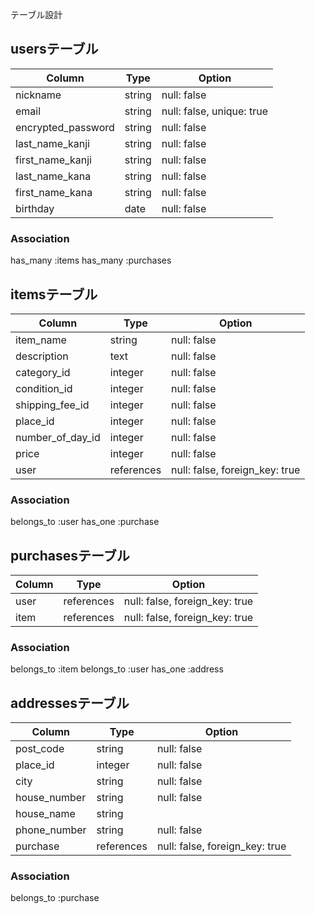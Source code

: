 テーブル設計

## usersテーブル

| Column             | Type    | Option                     |
| ------------------ | --------| -------------------------- |
| nickname           | string  | null: false                |
| email              | string  | null: false, unique: true  |
| encrypted_password | string  | null: false                |
| last_name_kanji    | string  | null: false                |
| first_name_kanji   | string  | null: false                |
| last_name_kana     | string  | null: false                |
| first_name_kana    | string  | null: false                |
| birthday           | date    | null: false                |


### Association
has_many :items
has_many :purchases


## itemsテーブル

| Column             | Type       | Option                         |
| ------------------ | ---------- | ------------------------------ |
| item_name          | string     | null: false                    |
| description        | text       | null: false                    |
| category_id        | integer    | null: false                    |
| condition_id       | integer    | null: false                    |
| shipping_fee_id    | integer    | null: false                    |
| place_id           | integer    | null: false                    |
| number_of_day_id   | integer    | null: false                    |
| price              | integer    | null: false                    |
| user               | references | null: false, foreign_key: true |

### Association
belongs_to :user
has_one :purchase


##  purchasesテーブル
| Column             | Type       | Option                         |
| ------------------ | ---------- | ------------------------------ |
| user               | references | null: false, foreign_key: true |
| item               | references | null: false, foreign_key: true |

### Association
belongs_to :item
belongs_to :user
has_one :address


##  addressesテーブル
| Column             | Type       | Option                         |
| ------------------ | ---------- | ------------------------------ |
| post_code          | string     | null: false                    |
| place_id           | integer    | null: false                    |
| city               | string     | null: false                    |
| house_number       | string     | null: false                    |
| house_name         | string     |                                |
| phone_number       | string     | null: false                    |  
| purchase           | references | null: false, foreign_key: true | 

### Association
belongs_to :purchase